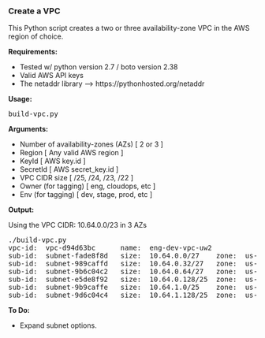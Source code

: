 ### Create a VPC

<p>
This Python script creates a two or three availability-zone VPC in the AWS region of choice.

<b>Requirements:</b>
<ul>
 <li> Tested w/ python version 2.7 / boto version 2.38
 <li> Valid AWS API keys
 <li> The netaddr library --> https://pythonhosted.org/netaddr
</ul>

<b>Usage:</b>
<p>
<pre>
build-vpc.py
</pre>

<b>Arguments:</b>
<ul>
 <li> Number of availability-zones (AZs) [ 2 or 3 ]
 <li> Region [ Any valid AWS region ]
 <li> KeyId [ AWS key.id ]
 <li> SecretId [ AWS secret_key.id ]
 <li> VPC CIDR size [ /25, /24, /23, /22 ]
 <li> Owner (for tagging) [ eng, cloudops, etc ]
 <li> Env (for tagging) [ dev, stage, prod, etc ]
</ul>

<b>Output:</b>
<p>
Using the VPC CIDR: 10.64.0.0/23 in 3 AZs
<br>
<pre>
./build-vpc.py
vpc-id:  vpc-d94d63bc      name:  eng-dev-vpc-uw2
sub-id:  subnet-fade8f8d   size:  10.64.0.0/27    zone:  us-west-2a
sub-id:  subnet-989caffd   size:  10.64.0.32/27   zone:  us-west-2b
sub-id:  subnet-9b6c04c2   size:  10.64.0.64/27   zone:  us-west-2c
sub-id:  subnet-e5de8f92   size:  10.64.0.128/25  zone:  us-west-2a
sub-id:  subnet-9b9caffe   size:  10.64.1.0/25    zone:  us-west-2b
sub-id:  subnet-9d6c04c4   size:  10.64.1.128/25  zone:  us-west-2c
</pre>

<b>To Do:</b>
<ul>
 <li> Expand subnet options.
</ul>
